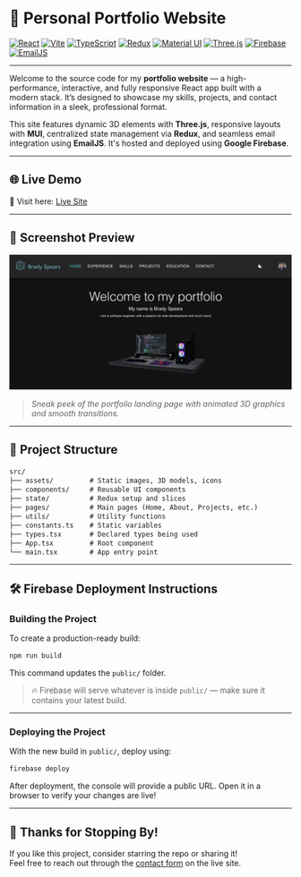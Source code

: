# 🚀 Personal Portfolio Website

<a href="https://reactjs.org/" target="_blank" rel="noopener noreferrer"><img src="https://img.shields.io/badge/React-20232A?style=for-the-badge&logo=react&logoColor=61DAFB" alt="React" /></a>
<a href="https://vitejs.dev/" target="_blank" rel="noopener noreferrer"><img src="https://img.shields.io/badge/Vite-646CFF?style=for-the-badge&logo=vite&logoColor=white" alt="Vite" /></a>
<a href="https://www.typescriptlang.org/" target="_blank" rel="noopener noreferrer"><img src="https://img.shields.io/badge/TypeScript-3178C6?style=for-the-badge&logo=typescript&logoColor=white" alt="TypeScript" /></a>
<a href="https://redux.js.org/" target="_blank" rel="noopener noreferrer"><img src="https://img.shields.io/badge/Redux-593D88?style=for-the-badge&logo=redux&logoColor=white" alt="Redux" /></a>
<a href="https://mui.com/" target="_blank" rel="noopener noreferrer"><img src="https://img.shields.io/badge/MUI-007FFF?style=for-the-badge&logo=mui&logoColor=white" alt="Material UI" /></a>
<a href="https://threejs.org/" target="_blank" rel="noopener noreferrer"><img src="https://img.shields.io/badge/Three.js-000000?style=for-the-badge&logo=three.js&logoColor=white" alt="Three.js" /></a>
<a href="https://firebase.google.com/" target="_blank" rel="noopener noreferrer"><img src="https://img.shields.io/badge/Firebase-FFCA28?style=for-the-badge&logo=firebase&logoColor=black" alt="Firebase" /></a>
<a href="https://www.emailjs.com/" target="_blank" rel="noopener noreferrer"><img src="https://img.shields.io/badge/EmailJS-46A5F1?style=for-the-badge&logo=maildotru&logoColor=white" alt="EmailJS" /></a>

---

Welcome to the source code for my **portfolio website** — a high-performance, interactive, and fully responsive React app built with a modern stack. It’s designed to showcase my skills, projects, and contact information in a sleek, professional format.

This site features dynamic 3D elements with **Three.js**, responsive layouts with **MUI**, centralized state management via **Redux**, and seamless email integration using **EmailJS**. It's hosted and deployed using **Google Firebase**.

---

## 🌐 Live Demo

🔗 Visit here: <a href="https://bradyspearsportfolio.web.app" target="_blank" rel="noopener noreferrer">Live Site</a>

---

## 📸 Screenshot Preview

![Portfolio Screenshot](/src/images/PortfolioSnapshot.png)

> _Sneak peek of the portfolio landing page with animated 3D graphics and smooth transitions._

---

## 📁 Project Structure

```
src/
├── assets/         # Static images, 3D models, icons
├── components/     # Reusable UI components
├── state/          # Redux setup and slices
├── pages/          # Main pages (Home, About, Projects, etc.)
├── utils/          # Utility functions
├── constants.ts    # Static variables
├── types.tsx       # Declared types being used
├── App.tsx         # Root component
└── main.tsx        # App entry point
```

---

## 🛠️ Firebase Deployment Instructions

### Building the Project

To create a production-ready build:

```bash
npm run build
```

This command updates the `public/` folder.

> 🔥 Firebase will serve whatever is inside `public/` — make sure it contains your latest build.

---

### Deploying the Project

With the new build in `public/`, deploy using:

```bash
firebase deploy
```

After deployment, the console will provide a public URL. Open it in a browser to verify your changes are live!

---

## 🙌 Thanks for Stopping By!

If you like this project, consider starring the repo or sharing it!  
Feel free to reach out through the <a href="https://bradyspearsportfolio.web.app/contact" target="_blank" rel="noopener noreferrer">contact form</a> on the live site.

